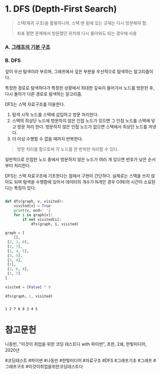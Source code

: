 # 1. DFS (Depth-First Search)

> 스택(재귀 구조)을 활용하니까, 스택 맨 밑에 있는 곳에는 다시 방문해야 함.
> 
> 좌표 평면 문제에서 방문했던 위치에 다시 돌아와도 되는 경우에 사용

### A. [그래프의 기본 구조](/알고리즘/bin/그래프의기본구조.md)

### B. DFS

깊이 우선 탐색이라 부르며, 그래프에서 깊은 부분을 우선적으로 탐색하는 알고리즘이다.

특정한 경로로 탐색하다가 특정한 상황에서 최대한 깊숙이 들어가서 노드를 방문한 후, 다시 돌아가 다른 경로로 탐색하는 알고리즘.

DFS는 스택 자료구조를 이용한다.

1. 탐색 시작 노드를 스택에 삽입하고 방문 처리한다.
2. 스택의 최상단 노드에 방문하지 않은 인접 노드가 있으면 그 인접 노드를 스택에 넣고 방문 처리 한다. 방문하지 않은 인접 노드가 없으면 스택에서 최상단 노드를 꺼낸다.
3. 더 이상 수행할 수 없을 때까지 반복한다.

> 방문 처리를 함으로써 각 노드를 한 번씩만 처리할 수 있다.

일반적으로 인접한 노드 중에서 방문하지 않은 노드가 여러 개 있으면 번호가 낮은 순서부터 처리한다.

DFS는 스택 자료구조에 기초한다는 점에서 구현이 간단하다. 실제로는 스택을 쓰지 않아도 되며 탐색을 수행함에 있어서 데이터의 개수가 N개인 경우 O(N)의 시간이 소요된다는 특징이 있다.

```python

def dfs(graph, v, visited):  
    visited[v] = True  
	print(v, end=' ')  
    for i in graph[v]:  
        if not visited[i]:  
            dfs(graph, i, visited)  
  
graph = [  
    [],  
 [2, 3, 8],  
 [1, 7],  
 [1, 4, 5],  
 [3, 5],  
 [3, 4],  
 [7],  
 [2, 6, 8],  
 [1, 7]  
]  
  
visited = [False] * 9  
  
dfs(graph, 1, visited)

```

```

1 2 7 6 8 3 4 5 

```



# 참고문헌

나동빈, "이것이 취업을 위한 코딩 테스트다 with 파이썬", 초판, 2쇄, 한빛미디어, 2020년

#코딩테스트 #파이썬 #나동빈 #한빛미디어 #자료구조 #DFS #그래프기초 #그래프 #그래프구조 #이것이취업을위한코딩테스트다